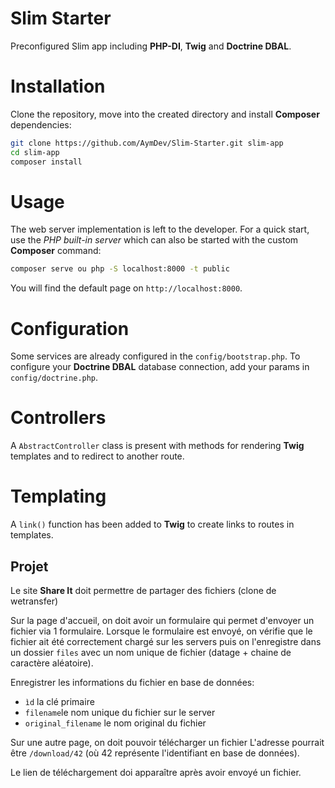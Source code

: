 # Slim Starter
Preconfigured Slim app including **PHP-DI**, **Twig** and **Doctrine DBAL**.

# Installation
Clone the repository, move into the created directory and install **Composer** dependencies:
```sh
git clone https://github.com/AymDev/Slim-Starter.git slim-app
cd slim-app
composer install
```

# Usage
The web server implementation is left to the developer. 
For a quick start, use the *PHP built-in server* which can also be started with the custom **Composer** command:
```sh
composer serve ou php -S localhost:8000 -t public
```
You will find the default page on `http://localhost:8000`.

# Configuration
Some services are already configured in the `config/bootstrap.php`.
To configure your **Doctrine DBAL** database connection, add your params in `config/doctrine.php`.

# Controllers
A `AbstractController` class is present with methods for rendering **Twig** templates and to redirect to another route.

# Templating
A `link()` function has been added to **Twig** to create links to routes in templates.

## Projet 
Le site **Share It** doit permettre de partager des fichiers (clone de wetransfer)

Sur la page d'accueil, on doit avoir un formulaire qui permet d'envoyer un fichier via 1 formulaire.
Lorsque le formulaire est envoyé, on vérifie que le fichier ait été correctement chargé sur les servers puis on l'enregistre 
dans un dossier `files` avec un nom unique de fichier (datage + chaine de caractère aléatoire).

Enregistrer les informations du fichier en base de données: 
- `ìd` la clé primaire
- `filename`le nom unique du fichier sur le server 
- `original_filename` le nom original du fichier 

Sur une autre page, on doit pouvoir télécharger un fichier 
L'adresse pourrait être `/download/42` (où 42 représente l'identifiant en base de données).

Le lien de téléchargement doi apparaître après avoir envoyé un fichier.